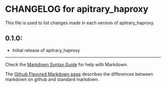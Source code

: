 # CHANGELOG for apitrary_haproxy

This file is used to list changes made in each version of apitrary_haproxy.

## 0.1.0:

* Initial release of apitrary_haproxy

- - - 
Check the [Markdown Syntax Guide](http://daringfireball.net/projects/markdown/syntax) for help with Markdown.

The [Github Flavored Markdown page](http://github.github.com/github-flavored-markdown/) describes the differences between markdown on github and standard markdown.
